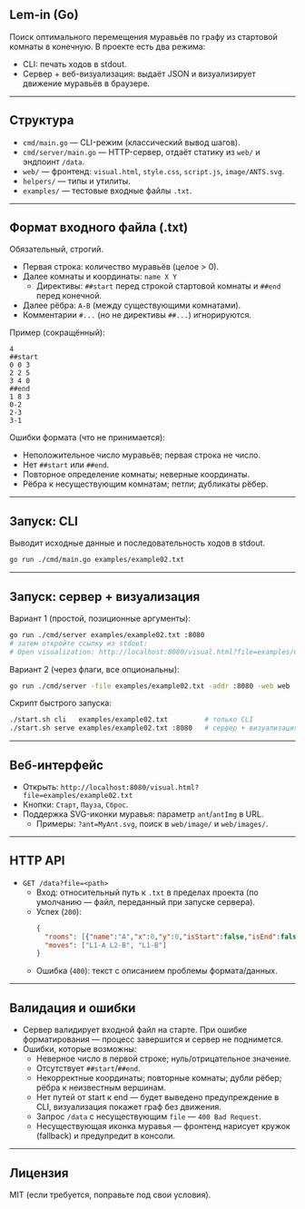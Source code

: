 ## Lem-in (Go)

Поиск оптимального перемещения муравьёв по графу из стартовой комнаты в конечную. В проекте есть два режима:
- CLI: печать ходов в stdout.
- Сервер + веб-визуализация: выдаёт JSON и визуализирует движение муравьёв в браузере.

---

## Структура
- `cmd/main.go` — CLI-режим (классический вывод шагов).
- `cmd/server/main.go` — HTTP-сервер, отдаёт статику из `web/` и эндпоинт `/data`.
- `web/` — фронтенд: `visual.html`, `style.css`, `script.js`, `image/ANTS.svg`.
- `helpers/` — типы и утилиты.
- `examples/` — тестовые входные файлы `.txt`.

---

## Формат входного файла (.txt)
Обязательный, строгий.
- Первая строка: количество муравьёв (целое > 0).
- Далее комнаты и координаты: `name X Y`
  - Директивы: `##start` перед строкой стартовой комнаты и `##end` перед конечной.
- Далее рёбра: `A-B` (между существующими комнатами).
- Комментарии `#...` (но не директивы `##...`) игнорируются.

Пример (сокращённый):
```
4
##start
0 0 3
2 2 5
3 4 0
##end
1 8 3
0-2
2-3
3-1
```

Ошибки формата (что не принимается):
- Неположительное число муравьёв; первая строка не число.
- Нет `##start` или `##end`.
- Повторное определение комнаты; неверные координаты.
- Рёбра к несуществующим комнатам; петли; дубликаты рёбер.

---

## Запуск: CLI
Выводит исходные данные и последовательность ходов в stdout.

```sh
go run ./cmd/main.go examples/example02.txt
```

---

## Запуск: сервер + визуализация
Вариант 1 (простой, позиционные аргументы):

```sh
go run ./cmd/server examples/example02.txt :8080
# затем откройте ссылку из stdout:
# Open visualization: http://localhost:8080/visual.html?file=examples/example02.txt
```

Вариант 2 (через флаги, все опциональны):

```sh
go run ./cmd/server -file examples/example02.txt -addr :8080 -web web
```

Скрипт быстрого запуска:

```sh
./start.sh cli   examples/example02.txt         # только CLI
./start.sh serve examples/example02.txt :8080   # сервер + визуализация
```

---

## Веб-интерфейс
- Открыть: `http://localhost:8080/visual.html?file=examples/example02.txt`
- Кнопки: `Старт`, `Пауза`, `Сброс`.
- Поддержка SVG-иконки муравья: параметр `ant`/`antImg` в URL.
  - Примеры: `?ant=MyAnt.svg`, поиск в `web/image/` и `web/images/`.

---

## HTTP API
- `GET /data?file=<path>`
  - Вход: относительный путь к `.txt` в пределах проекта (по умолчанию — файл, переданный при запуске сервера).
  - Успех (`200`):
    ```json
    {
      "rooms": [{"name":"A","x":0,"y":0,"isStart":false,"isEnd":false,"links":["B"]}],
      "moves": ["L1-A L2-B", "L1-B"]
    }
    ```
  - Ошибка (`400`): текст с описанием проблемы формата/данных.

---

## Валидация и ошибки
- Сервер валидирует входной файл на старте. При ошибке форматирования — процесс завершится и сервер не поднимется.
- Ошибки, которые возможны:
  - Неверное число в первой строке; нуль/отрицательное значение.
  - Отсутствует `##start`/`##end`.
  - Некорректные координаты; повторные комнаты; дубли рёбер; рёбра к неизвестным вершинам.
  - Нет путей от start к end — будет выведено предупреждение в CLI, визуализация покажет граф без движения.
  - Запрос `/data` с несуществующим `file` — `400 Bad Request`.
  - Несуществующая иконка муравья — фронтенд нарисует кружок (fallback) и предупредит в консоли.

---

## Лицензия
MIT (если требуется, поправьте под свои условия).